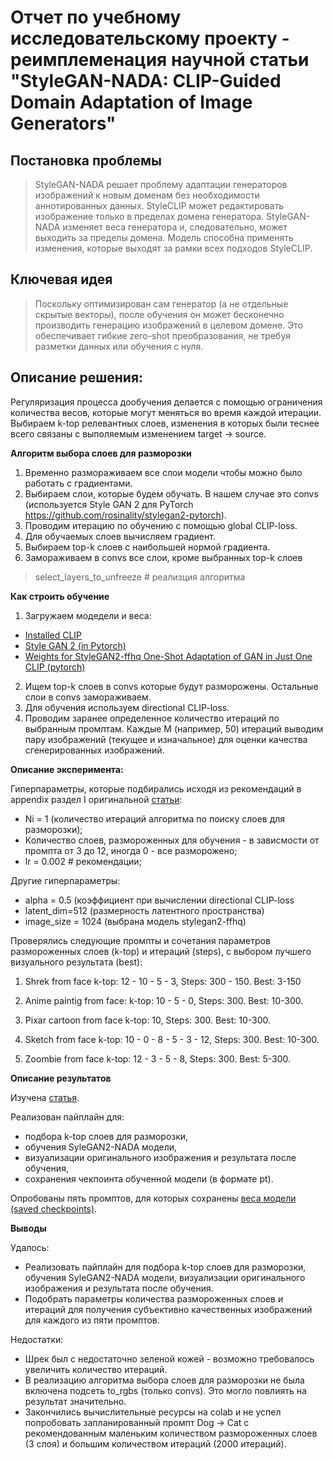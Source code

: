# Отчет по учебному исследовательскому проекту - реимплеменация научной статьи "StyleGAN-NADA: CLIP-Guided Domain Adaptation of Image Generators"

## Постановка проблемы
>StyleGAN-NADA решает проблему адаптации генераторов изображений к новым доменам без необходимости аннотированных данных.
>StyleCLIP может редактировать изображение только в пределах домена генератора. StyleGAN-NADA  изменяет веса генератора и, следовательно, может выходить за пределы домена. Модель способна применять изменения, которые выходят за рамки всех подходов StyleCLIP.

## Ключевая идея
>Поскольку оптимизирован сам генератор (а не отдельные скрытые векторы), после обучения он может бесконечно производить генерацию изображений в целевом домене.
>Это обеспечивает гибкие zero-shot преобразования, не требуя разметки данных или обучения с нуля.

## Описание решения:
Регуляризация процесса дообучения делается с помощью ограничения количества весов, которые могут меняться во время каждой итерации.
Выбираем k-top релевантных слоев, изменения в которых были теснее всего связаны с выполяемым изменением target -> source.

**Алгоритм выбора слоев для разморозки**
1. Временно размораживаем все слои модели чтобы можно было работать с градиентами.
2. Выбираем слои, которые будем обучать. В нашем случае это convs (используется Style GAN 2 для PyTorch https://github.com/rosinality/stylegan2-pytorch).
3. Проводим итерацию по обучению с помощью global CLIP-loss. 
4. Для обучаемых слоев вычисляем градиент.
5. Выбираем top-k слоев с наибольшей нормой градиента.
6. Замораживаем в convs все слои, кроме выбранных top-k слоев
>select_layers_to_unfreeze # реализция алгоритма

**Как строить обучение**
1. Загружаем модедели и веса:
  - [Installed CLIP](https://github.com/openai/CLIP)
  - [Style GAN 2 (in Pytorch)](https://github.com/rosinality/stylegan2-pytorch)
  - [Weights for StyleGAN2-ffhq One-Shot Adaptation of GAN in Just One CLIP (pytorch)](https://huggingface.co/akhaliq/OneshotCLIP-stylegan2-ffhq/resolve/main/stylegan2-ffhq-config-f.pt)
2. Ищем top-k слоев в convs которые будут разморожены. Остальные слои в convs замораживаем.
3. Для обучения используем directional CLIP-loss.
4. Проводим заранее определенное количество итераций по выбранным промптам. Каждые M (например, 50) итераций выводим пару изображений (текущее и изначальное) для оценки качества сгенерированных изображений.

**Описание эксперимента:**

Гиперпараметры, которые подбирались исходя из рекомендаций в appendix раздел I оригинальной [статьи](https://arxiv.org/pdf/2108.00946):
* Ni = 1 (количество итераций алгоритма по поиску слоев для разморозки);
* Количество слоев, размороженных для обучения - в зависмости от промпта от 3 до 12, иногда 0 - все разморожено;
* lr = 0.002 # рекомендации;

Другие гиперпараметры:
* alpha = 0.5 (коэффициент при вычислении directional CLIP-loss
* latent_dim=512 (размерность латентного пространства)
* image_size = 1024 (выбрана модель stylegan2-ffhq)

Проверялись следующие промпты и сочетания параметров размороженных слоев (k-top) и итераций (steps), c выбором лучшего визуального результата (best):
1. Shrek from face
k-top: 12 - 10 - 5 - 3,
Steps: 300 - 150.
Best: 3-150

2. Anime paintig from face:
k-top: 10 - 5 - 0, 
Steps: 300.
Best: 10-300.

3. Pixar cartoon from face
k-top: 10, 
Steps: 300.
Best: 10-300.

4. Sketch from face
k-top: 10 - 0 - 8 - 5 - 3 - 12, 
Steps: 300.
Best: 10-300.

5. Zoombie from face
k-top: 12 - 3 - 5 - 8,
Steps: 300.
Вest: 5-300.

**Описание результатов**

Изучена [статья](https://arxiv.org/pdf/2108.00946).

Реализован пайплайн для:
 - подбора k-top слоев для разморозки,
 - обучения SyleGAN2-NADA модели,
 - визуализации оригинального изображения и результата после обучения,
 - сохранения чекпоинта обученной модели (в формате pt).

Опробованы пять промптов, для которых сохранены [веса модели (saved checkpoints)](https://drive.google.com/drive/folders/1a27Qx_Te2DQ95gjUhUEUW6K6VmFvcc4F?usp=sharing).


**Выводы**

Удалось:
 - Реализовать пайплайн для подбора k-top слоев для разморозки, обучения SyleGAN2-NADA модели, визуализации оригинального изображения и результата после обучения.
 - Подобрать параметры количества размороженных слоев и итераций для получения субъективно качественных изображений для каждого из пяти промптов.

Недостатки:
- Шрек был с недостаточно зеленой кожей - возможно требовалось увеличить количество итераций.
- В реализацию алгоритма выбора слоев для разморозки не была включена подсеть to_rgbs (только convs). Это могло повлиять на результат значительно.
- Закончились вычислительные ресурсы на colab и не успел попробовать запланированный промпт Dog -> Cat c рекомендованным маленьким количеством размороженных слоев (3 слоя) и большим количеством итераций (2000 итераций).
